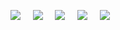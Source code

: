 [<img src="https://img.icons8.com/fluency/48/000000/html-5.png"/>]("HTML")
&nbsp;&nbsp;&nbsp;
[<img src="https://img.icons8.com/fluency/48/000000/css3.png"/>]("CSS")
&nbsp;&nbsp;&nbsp;
[<img src="https://img.icons8.com/fluency/48/000000/javascript.png"/>](https://github.com/4L1C3-R4BB1T/estudos/tree/main/javascript "Javascript")
&nbsp;&nbsp;&nbsp;
[<img src="https://img.icons8.com/fluency/48/000000/node-js.png"/>]("Node.js")
&nbsp;&nbsp;&nbsp; 
[<img src="https://img.icons8.com/fluency/48/000000/java-coffee-cup-logo.png"/>]("Java")
